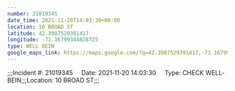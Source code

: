 ```yaml
---
number: 21019345
date_time: 2021-11-20T14:03:30+00:00
location: 10 BROAD ST
latitude: 42.3987529391417
longitude: -71.16799344828725
type: WELL BEIN
google_maps_link: https://maps.google.com/?q=42.3987529391417,-71.16799344828725
---
```


;;;Incident #: 21019345     Date: 2021‐11‐20 14:03:30     Type: CHECK WELL‐BEIN;;;Location: 10 BROAD ST;;;
